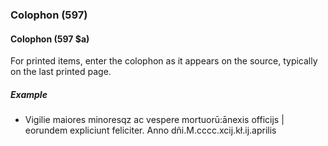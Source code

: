 ### Colophon (597)

#### Colophon (597 $a)  

For printed items, enter the colophon as it appears on the source, typically on the last printed page.

##### Example  

- Vigilie maiores minoresqz ac vespere mortuorū:ānexis officijs \| eorundem expliciunt feliciter. Anno dñi.M.cccc.xcij.kł.ij.aprilis
